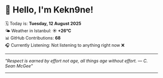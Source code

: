 # 👋 Hello, I'm Kekn9ne!

🗓️ Today is: **Tuesday, 12 August 2025**  
🌤️ Weather in Istanbul: **☀️   +26°C**  
📊 GitHub Contributions: **68**  
🎧 Currently Listening: Not listening to anything right now ❌

---

_"Respect is earned by effort not age, all things age without effort. — *C. Sean McGee*"_

---
